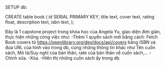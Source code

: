 SETUP db:

CREATE table book (
  id SERIAL PRIMARY KEY,
  title text,
  cover text,
  rating float,
  description text,
  isbn text,
);

Đây là 1 capstone project trong khóa học của Angela Yu, giao diện đơn giản, thực hiện những công việc như:
-Thêm 1 quyển sách mới bằng cách:
Fetch Book covers từ https://openlibrary.org/dev/docs/api/covers bằng ISBN
và đưa URL của hình vào trong db, cùng những thông tin khác như Tên cuốn sách, Mô tả/Suy nghĩ của bản thân, rate của bản thân về cuốn sách,...
-Chỉnh sửa.
-Xóa.
-Hiển thị những cuồn sách ấy trong db.

